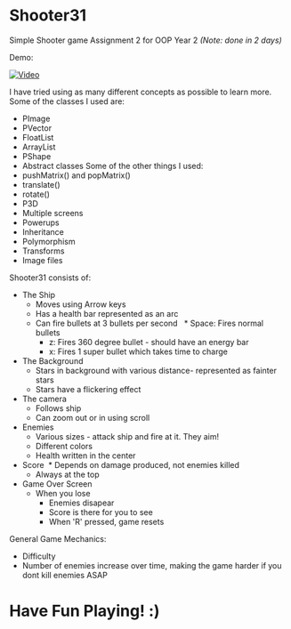 # Shooter31
Simple Shooter game
Assignment 2 for OOP Year 2
_(Note: done in 2 days)_

Demo:

[![Video](http://img.youtube.com/vi/MVEIl_0h0GU/0.jpg)](https://www.youtube.com/watch?v=MVEIl_0h0GU)

I have tried using as many different concepts as possible to learn more.
Some of the classes I used are:
* PImage
* PVector
* FloatList
* ArrayList
* PShape
* Abstract classes
Some of the other things I used:
* pushMatrix() and popMatrix()
* translate()
* rotate()
* P3D
* Multiple screens
* Powerups
* Inheritance
* Polymorphism
* Transforms
* Image files

Shooter31 consists of:
* The Ship
  * Moves using Arrow keys
  * Has a health bar represented as an arc
  * Can fire bullets at 3 bullets per second
    * Space: Fires normal bullets
    * z: Fires 360 degree bullet - should have an energy bar
    * x: Fires 1 super bullet which takes time to charge
* The Background
  * Stars in background with various distance- represented as fainter stars
  * Stars have a flickering effect
* The camera
  * Follows ship
  * Can zoom out or in using scroll
* Enemies
  * Various sizes - attack ship and fire at it. They aim!
  * Different colors
  * Health written in the center
* Score
  * Depends on damage produced, not enemies killed
  * Always at the top
* Game Over Screen
  * When you lose
    * Enemies disapear
    * Score is there for you to see
    * When 'R' pressed, game resets

General Game Mechanics:
* Difficulty
* Number of enemies increase over time, making the game harder if you dont kill enemies ASAP


# Have Fun Playing! :)
